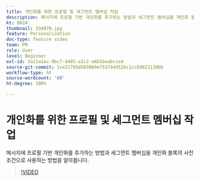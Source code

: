 ```yaml
---
title: 개인화를 위한 프로필 및 세그먼트 멤버십 작업
description: 메시지에 프로필 기반 개인화를 추가하는 방법과 세그먼트 멤버십을 개인화 블록의 사전 조건으로 사용하는 방법을 알아봅니다.
kt: 8024
thumbnail: 334078.jpg
feature: Personalization
doc-type: feature video
team: PM
role: User
level: Beginner
exl-id: 3a11a1ac-9bc7-4485-a1c2-a6b1beabcce4
source-git-commit: 1ce21795d583969e753744d52bc1cc8d822130bb
workflow-type: ht
source-wordcount: '60'
ht-degree: 100%

---
```


# 개인화를 위한 프로필 및 세그먼트 멤버십 작업

메시지에 프로필 기반 개인화를 추가하는 방법과 세그먼트 멤버십을 개인화 블록의 사전 조건으로 사용하는 방법을 알아봅니다.

>[!VIDEO](https://video.tv.adobe.com/v/334078?quality=12)
